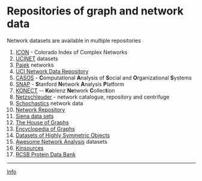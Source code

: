 # Repositories of graph and network data

Network datasets are available in multiple repositories
 
1. [ICON](https://icon.colorado.edu/#!/networks) - Colorado Index of Complex Networks
2. [UCINET](https://sites.google.com/site/ucinetsoftware/datasets) datasets
3. [Pajek](https://github.com/bavla/Nets/blob/master/data/README.md) networks
4. [UCI Network Data Repository](https://networkdata.ics.uci.edu/index.html)
5. [CASOS](http://www.casos.cs.cmu.edu/tools/data2.php) - **C**omputational **A**nalysis of **S**ocial and **O**rganizational **S**ystems
6. [SNAP](https://snap.stanford.edu/data/) - **S**tanford **N**etwork **A**nalysis **P**latform
7. [KONECT](http://konect.cc/) -- **Ko**blenz **Ne**twork **C**ollec**t**ion
8. [Netzschleuder](https://networks.skewed.de/) - network catalogue, repository and centrifuge
9. [Schochastics](https://github.com/schochastics/networkdata) network data
10. [Network Repository](https://networkrepository.com/)
11. [Siena data sets](https://www.stats.ox.ac.uk/~snijders/siena/siena_datasets.htm)
12. [The House of Graphs](https://houseofgraphs.org/)
13. [Encyclopedia of Graphs](http://atlas.gregas.eu/)
14. [Datasets of Highly Symmetric Objects](https://graphsym.net/)
15. [Awesome Network Analysis](https://github.com/briatte/awesome-network-analysis?tab=readme-ov-file#datasets)  datasets
16. [Kinsources](https://kintip.net/que-faisons-nous/kinsources)
17. [RCSB Protein Data Bank](https://www.rcsb.org/)

<hr />

[Info](README.md)
